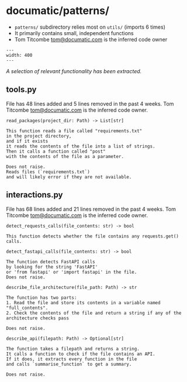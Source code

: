 # documatic/patterns/

* `patterns/` subdirectory relies most on `utils/` (imports 6 times)
* It primarily contains small, independent functions
* Tom Titcombe <tom@documatic.com> is the inferred code owner

```{image} ../assets/patterns_diagram.png
---
width: 400
---
```

_A selection of relevant functionality has been extracted._

## tools.py

File has 48 lines added and 5 lines removed
in the past 4 weeks. Tom Titcombe <tom@documatic.com> is the inferred code owner.

```
read_packages(project_dir: Path) -> List[str]

This function reads a file called "requirements.txt"
in the project directory,
and if it exists
it reads the contents of the file into a list of strings.
Then it calls a function called "post"
with the contents of the file as a parameter.

Does not raise.
Reads files (`requirements.txt`)
and will likely error if they are not available.
```

## interactions.py


File has 68 lines added and 21 lines removed
in the past 4 weeks. Tom Titcombe <tom@documatic.com> is the inferred code owner.

```
detect_requests_calls(file_contents: str) -> bool

This function detects whether the file contains any requests.get() calls.
```

```
detect_fastapi_calls(file_contents: str) -> bool

The function detects FastAPI calls
by looking for the string 'FastAPI'
or 'from fastapi' or 'import fastapi' in the file.
Does not raise.
```

```
describe_file_architecture(file_path: Path) -> str

The function has two parts:
1. Read the file and store its contents in a variable named "full_contents".
2. Check the contents of the file and return a string if any of the architecture checks pass

Does not raise.
```

```
describe_api(filepath: Path) -> Optional[str]

The function takes a filepath and returns a string.
It calls a function to check if the file contains an API.
If it does, it extracts every function in the file
and calls `summarise_function` to get a summary.

Does not raise.
```
